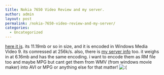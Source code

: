 ```yaml
---
title: Nokia 7650 Video Review and my server.
author: admin
layout: post
permalink: /nokia-7650-video-review-and-my-server/
categories:
  - Uncategorized
---
```

[here it is][1]. its 11.19mb or so in size, and it is encoded in Windows Media Video 9. its comressed at 256k/s. also, there is [my server info][2] too. it weighs in at 6.16mb and has the same encoding. i want to encode them as RM file too and maybe MPG but cant get them from WMV (from windows movie maker) into AVI or MPG or anything else for that matter! <img src="http://blog.lotas-smartman.net/wp-includes/images/smilies/icon_sad.gif" alt=":(" class="wp-smiley" />

 [1]: http://members.lycos.co.uk/lsmartman/nokia7650review-1.wmv
 [2]: http://members.lycos.co.uk/lsmartman/server-1.wmv